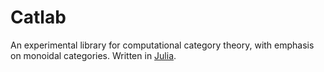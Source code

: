 # Catlab

An experimental library for computational category theory, with emphasis on
monoidal categories. Written in [Julia](https://julialang.org).
